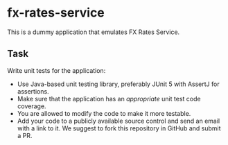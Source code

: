# fx-rates-service

This is a dummy application that emulates FX Rates Service.

## Task

Write unit tests for the application:

- Use Java-based unit testing library, preferably JUnit 5 with AssertJ for assertions.
- Make sure that the application has an _appropriate_ unit test code coverage.
- You are allowed to modify the code to make it more testable.
- Add your code to a publicly available source control and send an email with a link to it. We
  suggest to fork this repository in GitHub and submit a PR.
